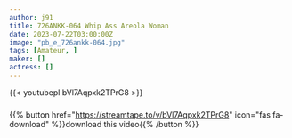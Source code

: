 ```yaml
---
author: j91
title: 726ANKK-064 Whip Ass Areola Woman
date: 2023-07-22T03:00:00Z
image: "pb_e_726ankk-064.jpg"
tags: [Amateur, ]
maker: []
actress: []
---
```



{{< youtubepl bVl7Aqpxk2TPrG8 >}}
###

{{% button href="https://streamtape.to/v/bVl7Aqpxk2TPrG8" icon="fas fa-download" %}}download this video{{% /button %}}

